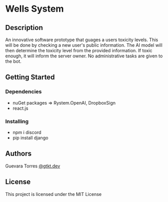 # Wells System

## Description

An innovative software prototype that guages a users toxicity levels. This will be done by checking a new user's public information. 
The AI model will then determine the toxicity level from the provided information. 
If toxic enough, it will inform the server owner. 
No administrative tasks are given to the bot.

## Getting Started

### Dependencies

* nuGet packages => Rystem.OpenAI, DropboxSign
* react.js

### Installing

* npm i discord
* pip install django

## Authors
Guevara Torres
[@gtkt.dev](https://www.instagram.com/gtkt.dev/)

## License

This project is licensed under the MIT License
